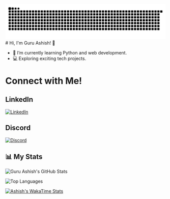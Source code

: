 <img src="https://github.com/guruashish-dev/guruashish-dev/blob/output/snake.svg" alt="Snake animation" />
# Hi, I'm Guru Ashish! 👋

- 🌱 I’m currently learning Python and web development.
- 💻 Exploring exciting tech projects.
# Connect with Me!

## LinkedIn
[![LinkedIn](https://www.google.com/imgres?q=discord%20logo%20website%20for%20github&imgurl=https%3A%2F%2Fcdn.prod.website-files.com%2F6257adef93867e50d84d30e2%2F653714c174fc6c8bbea73caf_636e0a69f118df70ad7828d4_icon_clyde_blurple_RGB.svg&imgrefurl=https%3A%2F%2Fdiscord.com%2Fbranding&docid=bPlUyiLqyfPSKM&tbnid=mAfy4JLNLQfULM&vet=12ahUKEwjY5_rN8v6KAxUSyqACHdXtPJIQM3oECFoQAA..i&w=800&h=605&hcb=2&ved=2ahUKEwjY5_rN8v6KAxUSyqACHdXtPJIQM3oECFoQAA)](https://www.linkedin.com/in/guru-ashish-patnaik-b689b6325/)


## Discord
[![Discord](https://upload.wikimedia.org/wikipedia/commons/a/a7/Discord_logo.svg)](https://discordapp.com/users/y762013746687115343)


## 📊 My Stats

![Guru Ashish's GitHub Stats](https://github-readme-stats.vercel.app/api?username=guruashish-dev&show_icons=true&theme=radical)

![Top Languages](https://github-readme-stats.vercel.app/api/top-langs/?username=guruashish-dev&layout=compact&theme=radical)

[![Ashish's WakaTime Stats](https://github-readme-stats.vercel.app/api/wakatime?username=guruashish-dev&langs_count=5)](https://github.com/guruashish-dev/github-readme-stats)
